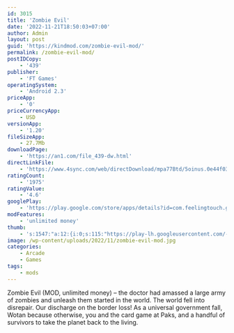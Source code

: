 ```yaml
---
id: 3015
title: 'Zombie Evil'
date: '2022-11-21T18:50:03+07:00'
author: Admin
layout: post
guid: 'https://kindmod.com/zombie-evil-mod/'
permalink: /zombie-evil-mod/
postIDCopy:
    - '439'
publisher:
    - 'FT Games'
operatingSystem:
    - 'Android 2.3'
priceApp:
    - '0'
priceCurrencyApp:
    - USD
versionApp:
    - '1.20'
fileSizeApp:
    - 27.7Mb
downloadPage:
    - 'https://an1.com/file_439-dw.html'
directLinkFile:
    - 'https://www.4sync.com/web/directDownload/mpa77Btd/5oinus.0e44f03a9ae45a98a9618496745cf820'
ratingCount:
    - '1975'
ratingValue:
    - '4.6'
googlePlay:
    - 'https://play.google.com/store/apps/details?id=com.feelingtouch.gnz'
modFeatures:
    - 'unlimited money'
thumb:
    - 's:1547:"a:12:{i:0;s:115:"https://play-lh.googleusercontent.com/-ptO4bdBiqQjgSyCaP_wcb4AmPifIitMek6_AkwmtbDUSfqxwwTnzOYyWLqH7av_G4o=w526-h296";i:1;s:115:"https://play-lh.googleusercontent.com/lQydj3QWU_KboqPIOtkxLKmiC3OVlD1xicolWkd4NCIdCj1kWJF54Bk30HICBWOrx10=w526-h296";i:2;s:115:"https://play-lh.googleusercontent.com/2PSmmYV-L2xtWI2rhVi85xiv55taCtZq7-902Jldfe3JpwJnSn4JSBPDXNkpQcwKO0A=w526-h296";i:3;s:115:"https://play-lh.googleusercontent.com/zV3I9ZCA5gNWpGdbSMfgHysJHR0dWzjidS3YmkyVaSYpMfSCygpIreJ_VHM3QaE4EHc=w526-h296";i:4;s:115:"https://play-lh.googleusercontent.com/k1OgJW_tYtN2EXXuih6mY_V4FyG4P3XALYvZw6fuH1Yf6eLhe39pvDxkSgQNKiKf3aE=w526-h296";i:5;s:115:"https://play-lh.googleusercontent.com/PM_bcm3o4EFpiuzWf96IGaF2--zwMZpPtbEOPKbGUFqLwU_vJeXOgBbL9oCTBjaUF6k=w526-h296";i:6;s:115:"https://play-lh.googleusercontent.com/FgkiV43gEJW4LRWBo-IER-ZmeNsZjm4ja1fPcX1NFsQYxtkdm7FH2_T0boN9zgGAXR8=w526-h296";i:7;s:115:"https://play-lh.googleusercontent.com/mNLggOmhFSnhxHu_62yCW2SoBJDO01NTksLstcxi2-TzPmWQm0ueocbGm6McrorTKFI=w526-h296";i:8;s:115:"https://play-lh.googleusercontent.com/6bl9Jis8IV8aTYeUYI-3wHksjs2lgX2Nfyp50keN-OLwOzkE9FUr1H0l5JJ67zX6ZgU=w526-h296";i:9;s:116:"https://play-lh.googleusercontent.com/QFcSJT_5onzoo7mYPWgPc2N51AZPvbUPryGBzQ4gzGfspNm086e7PFGk8LrALGMN_ZDW=w526-h296";i:10;s:116:"https://play-lh.googleusercontent.com/ARGS47jkmcTDk6wNDvIWvbXzTWh8xxAv0IOWCNkHY7gXlBpP_cPoVXxq40OGmlyTIgng=w526-h296";i:11;s:115:"https://play-lh.googleusercontent.com/IsUB6RfGHXZTHIcIKNUMa8yFIyeq5jzeXeeQZDDIdhScwM2lL4tUc9P9Wxxxa8s8gag=w526-h296";}";'
image: /wp-content/uploads/2022/11/zombie-evil-mod.jpg
categories:
    - Arcade
    - Games
tags:
    - mods
---
```


Zombie Evil (MOD, unlimited money) – the doctor had amassed a large army of zombies and unleash them started in the world. The world fell into disrepair. Our discharge on the border loss! As a universal government fall, Wotan because otherwise, you and the card game at Paks, and a handful of survivors to take the planet back to the living.